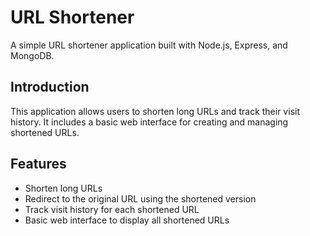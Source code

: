 # URL Shortener
A simple URL shortener application built with Node.js, Express, and MongoDB.
## Introduction

This application allows users to shorten long URLs and track their visit history. It includes a basic web interface for creating and managing shortened URLs.

## Features

- Shorten long URLs
- Redirect to the original URL using the shortened version
- Track visit history for each shortened URL
- Basic web interface to display all shortened URLs

